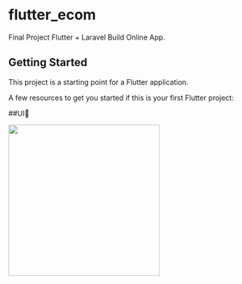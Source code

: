 # flutter_ecom

Final Project Flutter + Laravel Build Online App.

## Getting Started

This project is a starting point for a Flutter application.

A few resources to get you started if this is your first Flutter project:

##UI🦭

<img src="https://github.com/user-attachments/assets/b627757e-9829-48c7-a9cf-e411992877a3" width="300" />
